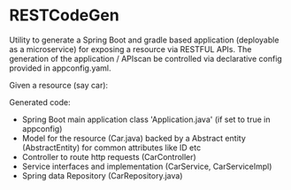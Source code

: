 # RESTCodeGen

Utility to generate a Spring Boot and gradle based application (deployable as a microservice) for exposing a resource via RESTFUL APIs. The generation of the application / APIscan be controlled via declarative config provided in appconfig.yaml. 

Given a resource (say car):

Generated code:
 - Spring Boot main application class 'Application.java' (if set to true in appconfig)
 - Model for the resource (Car.java) backed by a Abstract entity (AbstractEntity) for common attributes like ID etc
 - Controller to route http requests (CarController)
 - Service interfaces and implementation (CarService, CarServiceImpl)
 - Spring data Repository (CarRepository.java)

